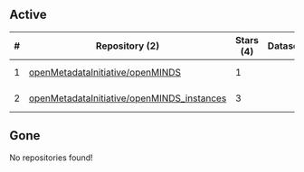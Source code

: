 ## Active
| # | Repository (2) | Stars (4) | Dataset | `run` (2) | `containers-run` | Last Modified |
| --- | --- | --- | --- | --- | --- | --- |
| 1 | [openMetadataInitiative/openMINDS](https://github.com/openMetadataInitiative/openMINDS) | 1 |  | :heavy_check_mark: |  | 2025-06-17 13:48:16+00:00 |
| 2 | [openMetadataInitiative/openMINDS_instances](https://github.com/openMetadataInitiative/openMINDS_instances) | 3 |  | :heavy_check_mark: |  | 2025-07-03 10:03:38+00:00 |

## Gone
No repositories found!
